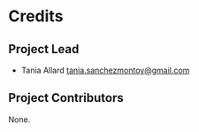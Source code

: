 Credits
=======

Project Lead
----------------

* Tania Allard <tania.sanchezmontoy@gmail.com>

Project Contributors
------------

None.
